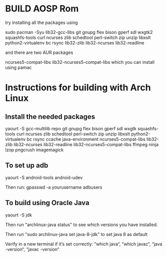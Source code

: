BUILD AOSP Rom
===========

try installing all the packages using

sudo pacman -Syu lib32-gcc-libs git gnupg flex bison gperf sdl wxgtk2 squashfs-tools curl ncurses zlib schedtool perl-switch zip unzip libxslt python2-virtualenv bc rsync lib32-zlib lib32-ncurses lib32-readline

and there are two AUR packages

ncurses5-compat-libs
lib32-ncurses5-compat-libs
which you can install using pamac



Instructions for building with Arch Linux
=========================================

Install the needed packages
---------------------------
yaourt -S gcc-multilib repo git gnupg flex bison gperf sdl wxgtk squashfs-tools curl ncurses zlib schedtool perl-switch zip unzip libxslt python2-virtualenv bc rsync ccache java-environment ncurses5-compat-libs lib32-zlib lib32-ncurses lib32-readline lib32-ncurses5-compat-libs ffmpeg ninja lzop pngcrush imagemagick

To set up adb
-------------
yaourt -S android-tools android-udev

Then run: gpasswd -a yourusername adbusers


To build using Oracle Java
--------------------------
yaourt -S jdk

Then run "archlinux-java status" to see which versions you have installed.

Then run "sudo archlinux-java set java-8-jdk" to set java 8 as default

Verify in a new terminal if it’s set correctly: “which java“, “which javac“, “java -version“, “javac -version“

